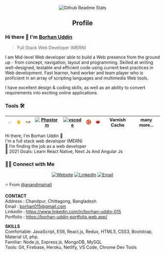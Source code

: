 <p align="center">
 <img width="100px" src="https://res.cloudinary.com/anuraghazra/image/upload/v1594908242/logo_ccswme.svg" align="center" alt="Github Readme Stats" />
 <h2 align="center">Profile</h2>
</p>

### Hi there 👋 I'm [Borhan Uddin](https://borhan-uddin-portfolio.web.app/)
> Full Stack Web Developer (MERN)

<div>
 <p>
I am Mid-level Web developer able to build a Web presence from the ground up - from concept, navigation, layout and programming. Skilled at writing well-designed, testable and efficient code using current best practices in Web development. Fast learner, hard worker and team player who is proficient in an array of scripting languages and multimedia Web tools.

I have excellent design & coding skills, as well as an ability to convert requirements into exciting online applications.
</p>
</div>
 
### Tools 🛠️

| [<img src="https://raw.githubusercontent.com/github/explore/80688e429a7d4ef2fca1e82350fe8e3517d3494d/topics/mysql/mysql.png" alt="mysql" width="24">](https://www.mysql.com/) |  [<img src="https://raw.githubusercontent.com/github/explore/80688e429a7d4ef2fca1e82350fe8e3517d3494d/topics/firebase/firebase.png" alt="firebase" width="24">](https://firebase.google.com/) | [<img src="https://raw.githubusercontent.com/github/explore/80688e429a7d4ef2fca1e82350fe8e3517d3494d/topics/git/git.png" alt="Git" width="24">](https://git-scm.com/) |  [<img src="https://logonoid.com/images/phpstorm-logo.png" alt="Phpstorm" width="24">](https://www.jetbrains.com/phpstorm/) | [<img src="https://upload.wikimedia.org/wikipedia/commons/thumb/2/2d/Visual_Studio_Code_1.18_icon.svg/1200px-Visual_Studio_Code_1.18_icon.svg.png" alt="vscode" width="24">](https://code.visualstudio.com/) | [<img src="https://raw.githubusercontent.com/github/explore/80688e429a7d4ef2fca1e82350fe8e3517d3494d/topics/ubuntu/ubuntu.png" alt="Ubuntu" width="24">](https://ubuntu.com/)  |  [<img src="https://raw.githubusercontent.com/github/explore/80688e429a7d4ef2fca1e82350fe8e3517d3494d/topics/redis/redis.png" alt="Redis" width="24">](https://redis.io/) | Varnish Cache | many more...
|---|---|---|---|---|---|---|---|---|

Hi there, I'm Borhan Uddin 👋\
I'm a full stack web developer (MERN)\
👯 I’m finding the job as a web developer\
🥅 2021 Goals: Learn React Native, Next Js And Angular Js

<h3> 🤝🏻 Connect with Me </h3>

<p align="center">
<a href="https://borhan-uddin-portfolio.web.app/" target="_blank"><img alt="Website" src="https://img.shields.io/badge/Website-https://borhan-uddin-portfolio.web.app-blue?style=flat&logo=google-chrome"></a>
<a href="https://www.linkedin.com/in/borhan-uddin-015/" target="_blank"><img alt="LinkedIn" src="https://img.shields.io/badge/LinkedIn-@borhanuddin-blue?style=flat&logo=linkedin"></a>
<a href="mailto:borhan015@gmail.com"><img alt="Email" src="https://img.shields.io/badge/Email-borhan015@gmail.com-blue?style=flat&logo=gmail"></a>
</p>


⭐️ From [@anandmainali](https://github.com/anandmainali)

**CONTACT**\
Address   : Chandpur, Chittagong, Bangladesh\
Email     : borhan015@gmail.com\
LinkedIn  : https://www.linkedin.com/in/borhan-uddin-015 \
Portfolio : https://borhan-uddin-portfolio.web.app/

**SKILLS**\
Comfortable: JavaScript, ES6, React.js, Redux, HTML5, CSS3, Bootstrap, Material UI, php.\
Familiar: Node.js, Express.js, MongoDB, MySQL\
Tools: Git, Firebase, Heroku, Netlify, VS Code, Chrome Dev Tools

